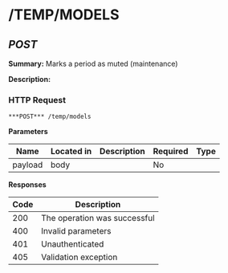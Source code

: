 # /TEMP/MODELS
## ***POST***

**Summary:** Marks a period as muted (maintenance)

**Description:**

### HTTP Request
`***POST*** /temp/models`

**Parameters**

| Name | Located in | Description | Required | Type |
| ---- | ---------- | ----------- | -------- | ---- |
| payload | body |  | No |  |

**Responses**

| Code | Description |
| ---- | ----------- |
| 200 | The operation was successful |
| 400 | Invalid parameters |
| 401 | Unauthenticated |
| 405 | Validation exception |
